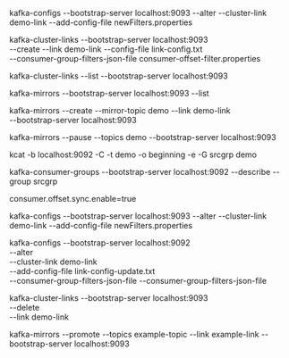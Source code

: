 kafka-configs --bootstrap-server localhost:9093 --alter --cluster-link demo-link --add-config-file newFilters.properties

kafka-cluster-links --bootstrap-server localhost:9093 \
      --create --link demo-link --config-file link-config.txt \
      --consumer-group-filters-json-file consumer-offset-filter.properties

kafka-cluster-links --list --bootstrap-server localhost:9093

kafka-mirrors --bootstrap-server localhost:9093 --list


kafka-mirrors --create --mirror-topic demo --link demo-link \
--bootstrap-server localhost:9093 

kafka-mirrors --pause --topics demo --bootstrap-server localhost:9093


kcat -b localhost:9092 -C -t demo  -o beginning -e -G srcgrp demo


kafka-consumer-groups --bootstrap-server localhost:9092 --describe --group srcgrp


consumer.offset.sync.enable=true


kafka-configs --bootstrap-server localhost:9093 --alter --cluster-link demo-link --add-config-file newFilters.properties


kafka-configs --bootstrap-server localhost:9092 \
                  --alter \
                  --cluster-link demo-link \
                  --add-config-file link-config-update.txt \
                  --consumer-group-filters-json-file --consumer-group-filters-json-file
                  
kafka-cluster-links --bootstrap-server localhost:9093 \
                       --delete \
                       --link demo-link
                       
kafka-mirrors --promote --topics example-topic --link example-link --bootstrap-server localhost:9093

                       

